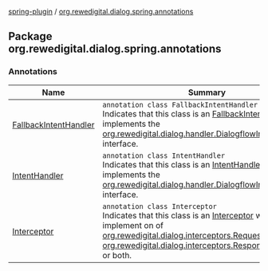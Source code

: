 [spring-plugin](../index.md) / [org.rewedigital.dialog.spring.annotations](./index.md)

## Package org.rewedigital.dialog.spring.annotations

### Annotations

| Name | Summary |
|---|---|
| [FallbackIntentHandler](-fallback-intent-handler/index.md) | `annotation class FallbackIntentHandler`<br>Indicates that this class is an [FallbackIntentHandler](-fallback-intent-handler/index.md) and implements the [org.rewedigital.dialog.handler.DialogflowIntentHandler](https://github.com/rewe-digital-incubator/dialog/blob/master/docs/core/org.rewedigital.dialog.handler/-dialogflow-intent-handler/index.md) interface. |
| [IntentHandler](-intent-handler/index.md) | `annotation class IntentHandler`<br>Indicates that this class is an [IntentHandler](-intent-handler/index.md) and implements the [org.rewedigital.dialog.handler.DialogflowIntentHandler](https://github.com/rewe-digital-incubator/dialog/blob/master/docs/core/org.rewedigital.dialog.handler/-dialogflow-intent-handler/index.md) interface. |
| [Interceptor](-interceptor/index.md) | `annotation class Interceptor`<br>Indicates that this class is an [Interceptor](-interceptor/index.md) with must implement on of [org.rewedigital.dialog.interceptors.RequestInterceptor](https://github.com/rewe-digital-incubator/dialog/blob/master/docs/core/org.rewedigital.dialog.interceptors/-request-interceptor/index.md), [org.rewedigital.dialog.interceptors.ResponseInterceptor](https://github.com/rewe-digital-incubator/dialog/blob/master/docs/core/org.rewedigital.dialog.interceptors/-response-interceptor/index.md) or both. |
